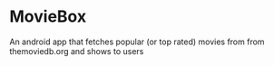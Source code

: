 # MovieBox
An android app that fetches popular (or top rated) movies from from themoviedb.org and shows to users
